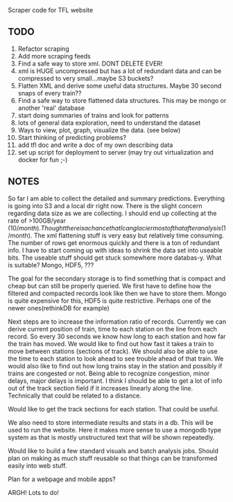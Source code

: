 Scraper code for TFL website

TODO
----

1. Refactor scraping
1. Add more scraping feeds
1. Find a safe way to store xml. DONT DELETE EVER!
1. xml is HUGE uncompressed but has a lot of redundant data and can be compressed to very small...maybe S3 buckets?
1. Flatten XML and derive some useful data structures. Maybe 30 second snaps of every train??
1. Find a safe way to store flattened data structures. This may be mongo or another 'real' database
1. start doing summaries of trains and look for patterns
1. lots of general data exploration, need to understand the dataset
1. Ways to view, plot, graph, visualize the data. (see below)
1. Start thinking of predicting problems?
1. add tfl doc and write a doc of my own describing data
1. set up script for deployment to server (may try out virtualization and docker for fun ;-)


NOTES
-----

So far I am able to collect the detailed and summary predictions. Everything is going into S3 and a local dir right now. There is the slight concern regarding data size as we are collecting. I should end up collecting at the rate of >100GB/year ($10/month). Thought there is a chance that I can glacier most of that after analysis ($1/month). The xml flattening stuff is very easy but relatively time consuming. The number of rows get enormous quickly and there is a ton of redundant info. I have to start coming up with ideas to shrink the data set into useable bits. The useable stuff should get stuck somewhere more databas-y. What is suitable? Mongo, HDF5, ???

The goal for the secondary storage is to find something that is compact and cheap but can still be properly queried. We first have to define how the filtered and compacted records look like then we have to store them. Mongo is quite expensive for this, HDF5 is quite restrictive. Perhaps one of the newer ones(rethinkDB for example)

Next steps are to increase the information ratio of records. Currently we can derive current position of train, time to each station on the line from each record. So every 30 seconds we know how long to each station and how far the train has moved. We would like to find out how fast it takes a train to move between stations (sections of track). We should also be able to use the time to each station to look ahead to see trouble ahead of that train. We would also like to find out how long trains stay in the station and possibly if trains are congested or not. Being able to recognize congestion, minor delays, major delays is important. I think I should be able to get a lot of info out of the track section field if it increases linearly along the line. Technically that could be related to a distance.

Would like to get the track sections for each station. That could be useful.

We also need to store intermediate results and stats in a db. This will be used to run the website. Here it makes more sense to use a mongodb type system as that is mostly unstructured text that will be shown repeatedly.

Would like to build a few standard visuals and batch analysis jobs. Should plan on making as much stuff reusable so that things can be transformed easily into web stuff.

Plan for a webpage and mobile apps?

ARGH! Lots to do!
